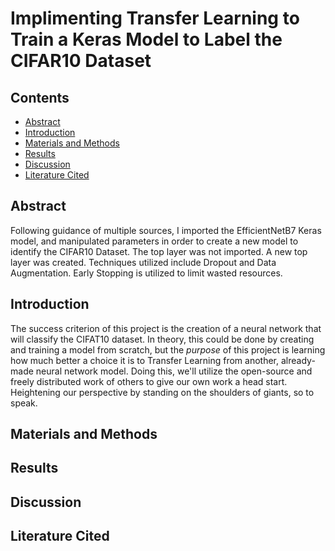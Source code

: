 # Implimenting Transfer Learning to Train a Keras Model to Label the CIFAR10 Dataset

## Contents
- [Abstract](#abstract)
- [Introduction](#introduction)
- [Materials and Methods](#materials-and-methods)
- [Results](#results)
- [Discussion](#discussion)
- [Literature Cited](#literature-cited)

## Abstract

Following guidance of multiple sources, I imported the EfficientNetB7 Keras model, and manipulated parameters in order to create a new model to identify the CIFAR10 Dataset. The top layer was not imported. A new top layer was created. Techniques utilized include Dropout and Data Augmentation. Early Stopping is utilized to limit wasted resources.

## Introduction

The success criterion of this project is the creation of a neural network that will classify the CIFAT10 dataset. In theory, this could be done by creating and training a model from scratch, but the *purpose* of this project is learning how much better a choice it is to Transfer Learning from another, already-made neural network model. Doing this, we'll utilize the open-source and freely distributed work of others to give our own work a head start. Heightening our perspective by standing on the shoulders of giants, so to speak.

## Materials and Methods

## Results

## Discussion

## Literature Cited
